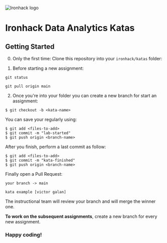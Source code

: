 
![Ironhack logo](https://i.imgur.com/1QgrNNw.png)

# Ironhack Data Analytics Katas

## Getting Started

0. Only the first time: Clone this repository into your `ironhack/katas` folder:

1. Before starting a new assignment: 

````
git status
``````
````
git pull origin main
``````

2. Once you're into your folder you can create a new branch for start an assignment:

```
$ git checkout -b <kata-name>
```

You can save your regularly using:

```
$ git add <files-to-add>
$ git commit -m "lab-started"
$ git push origin <branch-name>
```

After you finish, perform a last commit as follow:

```
$ git add <files-to-add>
$ git commit -m "kata-finished"
$ git push origin <branch-name>
```

Finally open a Pull Request:

```
your branch -> main
```

```
kata example [victor galan]
```

The instructional team will review your branch and will merge the winner one.

**To work on the subsequent assignments**, create a new branch for every new assignment.

### Happy coding!